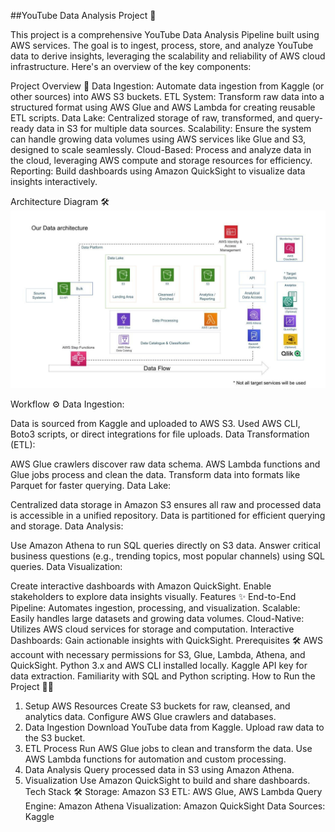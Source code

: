 ##YouTube Data Analysis Project 🚀


This project is a comprehensive YouTube Data Analysis Pipeline built using AWS services. The goal is to ingest, process, store, and analyze YouTube data to derive insights, leveraging the scalability and reliability of AWS cloud infrastructure. Here's an overview of the key components:

Project Overview 🎯
Data Ingestion: Automate data ingestion from Kaggle (or other sources) into AWS S3 buckets.
ETL System: Transform raw data into a structured format using AWS Glue and AWS Lambda for creating reusable ETL scripts.
Data Lake: Centralized storage of raw, transformed, and query-ready data in S3 for multiple data sources.
Scalability: Ensure the system can handle growing data volumes using AWS services like Glue and S3, designed to scale seamlessly.
Cloud-Based: Process and analyze data in the cloud, leveraging AWS compute and storage resources for efficiency.
Reporting: Build dashboards using Amazon QuickSight to visualize data insights interactively.

Architecture Diagram 🛠️
![Alt text](architecture.jpeg)

Workflow ⚙️
Data Ingestion:

Data is sourced from Kaggle and uploaded to AWS S3.
Used AWS CLI, Boto3 scripts, or direct integrations for file uploads.
Data Transformation (ETL):

AWS Glue crawlers discover raw data schema.
AWS Lambda functions and Glue jobs process and clean the data.
Transform data into formats like Parquet for faster querying.
Data Lake:

Centralized data storage in Amazon S3 ensures all raw and processed data is accessible in a unified repository.
Data is partitioned for efficient querying and storage.
Data Analysis:

Use Amazon Athena to run SQL queries directly on S3 data.
Answer critical business questions (e.g., trending topics, most popular channels) using SQL queries.
Data Visualization:

Create interactive dashboards with Amazon QuickSight.
Enable stakeholders to explore data insights visually.
Features ✨
End-to-End Pipeline: Automates ingestion, processing, and visualization.
Scalable: Easily handles large datasets and growing data volumes.
Cloud-Native: Utilizes AWS cloud services for storage and computation.
Interactive Dashboards: Gain actionable insights with QuickSight.
Prerequisites 🛠️
AWS account with necessary permissions for S3, Glue, Lambda, Athena, and QuickSight.
Python 3.x and AWS CLI installed locally.
Kaggle API key for data extraction.
Familiarity with SQL and Python scripting.
How to Run the Project 🏃‍♂️
1. Setup AWS Resources
Create S3 buckets for raw, cleansed, and analytics data.
Configure AWS Glue crawlers and databases.
2. Data Ingestion
Download YouTube data from Kaggle.
Upload raw data to the S3 bucket.
3. ETL Process
Run AWS Glue jobs to clean and transform the data.
Use AWS Lambda functions for automation and custom processing.
4. Data Analysis
Query processed data in S3 using Amazon Athena.
5. Visualization
Use Amazon QuickSight to build and share dashboards.
Tech Stack 🛠️
Storage: Amazon S3
ETL: AWS Glue, AWS Lambda
Query Engine: Amazon Athena
Visualization: Amazon QuickSight
Data Sources: Kaggle
